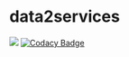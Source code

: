 # data2services

<img src="https://travis-ci.org/nunogit/data2services.svg?branch=master"/> [![Codacy Badge](https://api.codacy.com/project/badge/Grade/d2894976f0d44fecb591fe898070dd46)](https://app.codacy.com/app/nunogit/data2services?utm_source=github.com&utm_medium=referral&utm_content=nunogit/data2services&utm_campaign=Badge_Grade_Dashboard)

